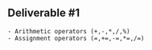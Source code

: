 ## Deliverable #1
    - Arithmetic operators (+,-,*,/,%)
    - Assignment operators (=,+=,-=,*=,/=)
